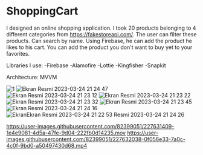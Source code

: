 # ShoppingCart

I designed an online shopping application. I took 20 products belonging to 4 different categories from https://fakestoreapi.com/. The user can filter these products. Can search by name. Using Firebase, he can add the product he likes to his cart. You can add the product you don't want to buy yet to your favorites.

Libraries I use:
-Firebase
-Alamofire
-Lottie
-Kingfisher
-Snapkit

Architecture: MVVM

![1](https://user-images.githubusercontent.com/82399051/227609206-b54ccc80-dfa5-4537-94aa-97d5dfdc5271.png)
![Ekran Resmi 2023-03-24 21 24 47](https://user-images.githubusercontent.com/82399051/227609399-40e82f26-b394-46bb-96c1-602b7d18b075.png)
![Ekran Resmi 2023-03-24 21 23 12](https://user-images.githubusercontent.com/82399051/227609414-8bf41983-5152-413a-92e6-d08a4e9944f5.png)
![Ekran Resmi 2023-03-24 21 23 22](https://user-images.githubusercontent.com/82399051/227609432-79716062-b88e-456a-870e-c8ed7916e8d3.png)
![Ekran Resmi 2023-03-24 21 23 32](https://user-images.githubusercontent.com/82399051/227609443-5e2a5c84-a55a-440d-8429-5266619c74fb.png)
![Ekran Resmi 2023-03-24 21 23 45](https://user-images.githubusercontent.com/82399051/227609470-4fa1660a-ea49-45ea-92b7-19a754459cd2.png)
![Ekran Resmi 2023-03-24 21 24 16](https://user-images.githubusercontent.com/82399051/227609481-b0691a06-c9b6-4843-b427-f86f0afd167f.png)
![Ekran![Ekran Resmi 2023-03-24 21 22 53](https://user-images.githubusercontent.com/82399051/227609505-838808f6-1157-4682-b9c1-f1344bfe1e99.png)
 Resmi 2023-03-24 21 24 26](https://user-images.githubusercontent.com/82399051/227609490-7180abe5-1dd2-497a-9534-1d6f7314c3fa.png)

https://user-images.githubusercontent.com/82399051/227631409-1e4e9081-4d5a-47fe-9d04-222fb0d14235.mov
https://user-images.githubusercontent.com/82399051/227632038-0f056e33-7a0c-4c0f-9bd0-a50497430d68.mp4
